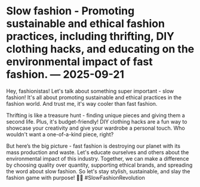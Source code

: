 # Slow fashion - Promoting sustainable and ethical fashion practices, including thrifting, DIY clothing hacks, and educating on the environmental impact of fast fashion. — 2025-09-21

Hey, fashionistas! Let's talk about something super important - slow fashion! It's all about promoting sustainable and ethical practices in the fashion world. And trust me, it's way cooler than fast fashion.

Thrifting is like a treasure hunt - finding unique pieces and giving them a second life. Plus, it's budget-friendly! DIY clothing hacks are a fun way to showcase your creativity and give your wardrobe a personal touch. Who wouldn't want a one-of-a-kind piece, right?

But here’s the big picture - fast fashion is destroying our planet with its mass production and waste. Let's educate ourselves and others about the environmental impact of this industry. Together, we can make a difference by choosing quality over quantity, supporting ethical brands, and spreading the word about slow fashion. So let's stay stylish, sustainable, and slay the fashion game with purpose! 💚🌿 #SlowFashionRevolution